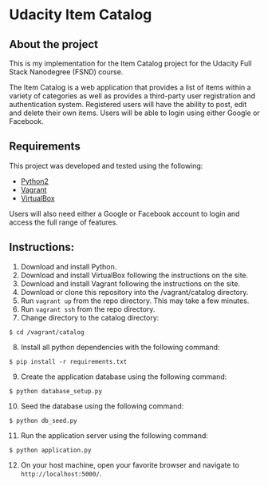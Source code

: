 # Udacity Item Catalog

## About the project

This is my implementation for the Item Catalog project for the
Udacity Full Stack Nanodegree (FSND) course.

The Item Catalog is a web application that provides a list of items
within a variety of categories as well as provides a third-party user
registration and authentication system. Registered users will have the
ability to post, edit and delete their own items. Users will be able
to login using either Google or Facebook.

## Requirements
This project was developed and tested using the following:
  * [Python2](https://www.python.org/)
  * [Vagrant](https://www.vagrantup.com/)
  * [VirtualBox](https://www.virtualbox.org/)

Users will also need either a Google or Facebook account to login and
access the full range of features.

## Instructions:

  1. Download and install Python.
  2. Download and install VirtualBox following the instructions on the site.
  3. Download and install Vagrant following the instructions on the site.
  4. Download or clone this repository into the /vagrant/catalog directory.
  5. Run `vagrant up` from the repo directory.  This may take a few minutes.
  6. Run `vagrant ssh` from the repo directory.
  7. Change directory to the catalog directory:
  ```
  $ cd /vagrant/catalog
  ```
  8. Install all python dependencies with the following command:
  ```
  $ pip install -r requirements.txt
  ```
  9. Create the application database using the following command:
  ```
  $ python database_setup.py
  ```
  10. Seed the database using the following command:
  ```
  $ python db_seed.py
  ```
  11. Run the application server using the following command:
  ```
  $ python application.py
  ```
  12. On your host machine, open your favorite browser and navigate to `http://localhost:5000/`.